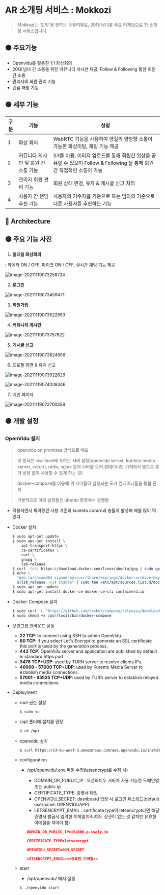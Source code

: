 # AR 소개팅 서비스 : Mokkozi

> Mokkozi는 '모임'을 뜻하는 순우리말로, 20대 남녀를 주요 타게팅으로 한 소개팅 서비스입니다.



## 🟠 주요기능

- Openvidu를 활용한 1:1 화상회의
- 20대 남녀 간 소통을 위한 커뮤니티 게시판 제공, Follow & Following 통한 회원 간 소통
- 관리자의 회원 관리 기능
- 랜덤 매칭 기능



## 🟢 세부 기능

| 구분 | 기능                                 | 설명                                                         |
| ---- | ------------------------------------ | ------------------------------------------------------------ |
| 1    | 화상 회의                            | WebRTC 기능을 사용하여 양질의 양방향 소통이 가능한 화상미팅, 채팅 기능 제공 |
| 2    | 커뮤니티 게시판 및 회원 간 소통 기능 | S3를 이용, 이미지 업로드를 통해 회원간 일상을 공유할 수 있으며 Follow & Following 을 통해 회원 간 직접적인 소통이 가능 |
| 3    | 관리자 회원 관리 기능                | 회원 상태 변경, 유저 & 게시글 신고 처리                      |
| 4    | 사용자 간 랜덤 추천 기능             | 사용자의 거주지를 기준으로 또는 임의의 기준으로 다른 사용자를 추천하는 기능 |



## 🔵 Architecture







## 🟡 주요 기능 사진

1. **일대일 화상회의**

: 카메라 ON / OFF, 마이크 ON / OFF, 실시간 채팅 기능 제공

![image-20211119073258724](README.assets/image-20211119073258724.png)

2. **로그인**

![image-20211119073459471](README.assets/image-20211119073459471.png)

3. **회원가입**

![image-20211119073622953](README.assets/image-20211119073622953.png)

4. **커뮤니티 게시판**

![image-20211119073757622](README.assets/image-20211119073757622.png)

5. **게시글 신고**

![image-20211119073824656](README.assets/image-20211119073824656.png)

6.  프로필 화면 & 유저 신고

![image-20211119073922629](README.assets/image-20211119073922629.png)

![image-20211119074008346](README.assets/image-20211119074008346.png)

7. 메인 페이지

![image-20211119073700358](README.assets/image-20211119073700358.png)



## 🟣 개발 설정

### OpenVidu 설치 

> openvidu on promises 방식으로 배포
>
> 이 방식은 low-level에 속하는 서버 설정(openvidu server, kurento media server, coturn, redis, nginx 등의 서버를 도커 컨테이너만 가져와서 별도로 추가 설정 없이 사용할 수 있게 하는 것)
>
> docker-compose를 이용해 위 서버들이 실행되는 도커 컨테이너들을 통합 관리
>
> 기본적으로 아래 설정들은 ubuntu 환경에서 실행됨

- 적용하면서 특이했던 사항
  기존의 kurento coturn과 충돌이 발생해 애를 많이 먹었다.

- Docker 설치

  ```bash
  $ sudo apt-get update
  $ sudo apt-get install \
      apt-transport-https \
      ca-certificates \
      curl \
      gnupg \
      lsb-release
  $ curl -fsSL https://download.docker.com/linux/ubuntu/gpg | sudo gpg --dearmor -o /usr/share/keyrings/docker-archive-keyring.gpg
  $ echo \
    "deb [arch=amd64 signed-by=/usr/share/keyrings/docker-archive-keyring.gpg] https://download.docker.com/linux/ubuntu \
    $(lsb_release -cs) stable" | sudo tee /etc/apt/sources.list.d/docker.list > /dev/null
  $ sudo apt-get update
  $ sudo apt-get install docker-ce docker-ce-cli containerd.io
  ```

- Docker-Compose 설치

  ```bash
  $ sudo curl -L "https://github.com/docker/compose/releases/download/1.29.2/docker-compose-$(uname -s)-$(uname -m)" -o /usr/local/bin/docker-compose
  $ sudo chmod +x /usr/local/bin/docker-compose
  ```

- 보안그룹 인바운드 설정

  - **22 TCP**: to connect using SSH to admin OpenVidu.
  - **80 TCP**: if you select Let's Encrypt to generate an SSL certificate this port is used by the generation process.
  - **443 TCP**: OpenVidu server and application are published by default in standard https port.
  - **3478 TCP+UDP**: used by TURN server to resolve clients IPs.
  - **40000 - 57000 TCP+UDP**: used by Kurento Media Server to establish media connections.
  - **57001 - 65535 TCP+UDP**: used by TURN server to establish relayed media connections.

- Deployment

  - root 권한 설정

    ```bash
    $ sudo su
    ```

  - /opt 폴더에 설치를 권장

    ```bash
    $ cd /opt
    ```

  - openvidu 설치

    ```bash
    $ curl https://s3-eu-west-1.amazonaws.com/aws.openvidu.io/install_openvidu_latest.sh | bash
    ```

  - configuration

    - /opt/openvidu/.env 파일 수정(letsencrypt로 수정 시)

      - DOMAIN_OR_PUBLIC_IP : 오픈바이두 서버가 사용 가능한 도메인명 또는 public ip
      - CERTIFICATE_TYPE: 증명서 타입
      - OPENVIDU_SECRET: dashboard 입장 시 로그인 패스워드(default username: OPENVIDUAPP)
      - LETSENCRYPT_EMAIL : certificate type이 letsencrypt라면 해당 증명서 발급시 입력한 이메일(아니여도 상관이 없는 것 같지만 유효한 이메일을 적어야 함)

      ```json
      DOMAIN_OR_PUBLIC_IP=i5a306.p.ssafy.io
      
      CERTIFICATE_TYPE=letsencrypt
      
      OPENVIDU_SECRET=GOM_SECRET
      
      LETSENCRYPT_EMAIL=<<유효한 이메일>>
      ```

  - start

    - /opt/openvidu/ 에서 실행

    ```bash
    $ ./openvidu start
    ```

